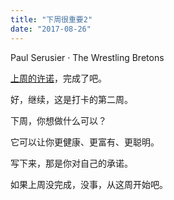 ```yaml
---
title: "下周很重要2"
date: "2017-08-26"
---
```


Paul Serusier · The Wrestling Bretons

[上周的许诺](http://mp.weixin.qq.com/s?__biz=MjM5NDU0Mjk2MQ==&mid=2651623372&idx=1&sn=0a27ce920b04dc61f7bc27535cc59c02&chksm=bd7e0bd28a0982c4659ee1bec241d50bcdbb6403dba56ad79902a1b00fc1b160e7acd02584f2&scene=21#wechat_redirect)，完成了吧。

好，继续，这是打卡的第二周。

下周，你想做什么可以？

它可以让你更健康、更富有、更聪明。

写下来，那是你对自己的承诺。

如果上周没完成，没事，从这周开始吧。
